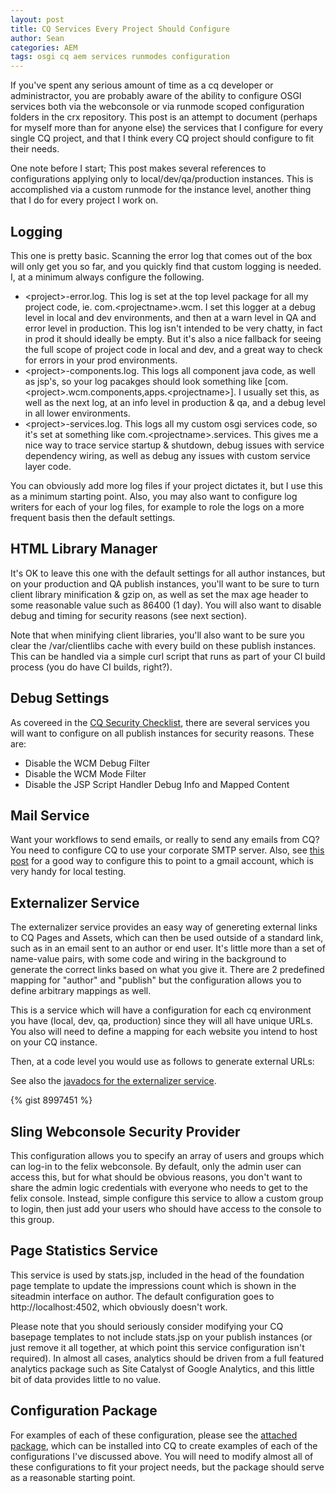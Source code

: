 ```yaml
---
layout: post
title: CQ Services Every Project Should Configure
author: Sean
categories: AEM
tags: osgi cq aem services runmodes configuration
---
```

If you've spent any serious amount of time as a cq developer or administractor, you are probably aware of the ability to configure OSGI services both via the webconsole or via runmode scoped configuration folders in the crx repository.  This post is an attempt to document (perhaps for myself more than for anyone else) the services that I configure for every single CQ project, and that I think every CQ project should configure to fit their needs.
<!--more-->

One note before I start; This post makes several references to configurations applying only to local/dev/qa/production instances.  This is accomplished via a custom runmode for the instance level, another thing that I do for every project I work on.

Logging
-------

This one is pretty basic.  Scanning the error log that comes out of the box will only get you so far, and you quickly find that custom logging is needed.  I, at a minimum always configure the following.

- &lt;project&gt;-error.log.  This log is set at the top level package for all my project code, ie. com.&lt;projectname&gt;.wcm.  I set this logger at a debug level in local and dev environments, and then at a warn level in QA and error level in production.  This log isn't intended to be very chatty, in fact in prod it should ideally be empty.  But it's also a nice fallback for seeing the full scope of project code in local and dev, and a great way to check for errors in your prod environments.
- &lt;project&gt;-components.log.  This logs all component java code, as well as jsp's, so your log pacakges should look something like [com.&lt;project&gt;.wcm.components,apps.&lt;projectname&gt;].  I usually set this, as well as the next log, at an info level in production & qa, and a debug level in all lower environments.
- &lt;project&gt;-services.log.  This logs all my custom osgi services code, so it's set at something like com.&lt;projectname&gt;.services.  This gives me a nice way to trace service startup & shutdown, debug issues with service dependency wiring, as well as debug any issues with custom service layer code.

You can obviously add more log files if your project dictates it, but I use this as a minimum starting point.  Also, you may also want to configure log writers for each of your log files, for example to role the logs on a more frequent basis then the default settings.

HTML Library Manager
--------------------

It's OK to leave this one with the default settings for all author instances, but on your production and QA publish instances, you'll want to be sure to turn client library minification & gzip on, as well as set the max age header to some reasonable value such as 86400 (1 day).  You will also want to disable debug and timing for security reasons (see next section).

Note that when minifying client libraries, you'll also want to be sure you clear the /var/clientlibs cache with every build on these publish instances.  This can be handled via a simple curl script that runs as part of your CI build process (you do have CI builds, right?).

Debug Settings
--------------

As covereed in the [CQ Security Checklist][1], there are several services you will want to configure on all publish instances for security reasons.  These are:

- Disable the WCM Debug Filter
- Disable the WCM Mode Filter
- Disable the JSP Script Handler Debug Info and Mapped Content

Mail Service
------------

Want your workflows to send emails, or really to send any emails from CQ?  You need to configure CQ to use your corporate SMTP server.  Also, see [this post][2] for a good way to configure this to point to a gmail account, which is very handy for local testing.

Externalizer Service
------------------------

The externalizer service provides an easy way of genereting external links to CQ Pages and Assets, which can then be used outside of a standard link, such as in an email sent to an author or end user.  It's little more than a set of name-value pairs, with some code and wiring in the background to generate the correct links based on what you give it.  There are 2 predefined mapping for "author" and "publish" but the configuration allows you to define arbitrary mappings as well.

This is a service which will have a configuration for each cq environment you have (local, dev, qa, production) since they will all have unique URLs.  You also will need to define a mapping for each website you intend to host on your CQ instance.

Then, at a code level you would use as follows to generate external URLs:

See also the [javadocs for the externalizer service][4].

{% gist 8997451 %}

Sling Webconsole Security Provider
--------------------------------

This configuration allows you to specify an array of users and groups which can log-in to the felix webconsole.  By default, only the admin user can access this, but for what should be obvious reasons, you don't want to share the admin logic credentials with everyone who needs to get to the felix console.  Instead, simple configure this service to allow a custom group to login, then just add your users who should have access to the console to this group.

Page Statistics Service
-------------

This service is used by stats.jsp, included in the head of the foundation page template to update the impressions count which is shown in the siteadmin interface on author.  The default configuration goes to http://localhost:4502, which obviously doesn't work.  

Please note that you should seriously consider modifying your CQ basepage templates to not include stats.jsp on your publish instances (or just remove it all together, at which point this service configuration isn't required).  In almost all cases, analytics should be driven from a full featured analytics package such as Site Catalyst of Google Analytics, and this little bit of data provides little to no value.

Configuration Package
---------------------

For examples of each of these configuration, please see the [attached package][3], which can be installed into CQ to create examples of each of the configurations I've discussed above.  You will need to modify almost all of these configurations to fit your project needs, but the package should serve as a reasonable starting point.

[1]: http://dev.day.com/docs/en/cq/current/deploying/security_checklist.html#OSGI%20Settings
[2]: http://therealcq.blogspot.com/2013/01/setting-up-gmail-as-your-smtp-server-in.html
[3]: /downloads/2014/02/cq-service-configs.zip
[4]: http://dev.day.com/docs/en/cq/current/javadoc/com/day/cq/commons/Externalizer.html